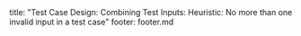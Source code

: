 <frontmatter>
title: "Test Case Design: Combining Test Inputs: Heuristic: No more than one invalid input in a test case"
footer: footer.md
</frontmatter>

<include src="navbar.md" boilerplate />

<include src="unit-inPage-asFlat.md" boilerplate />
